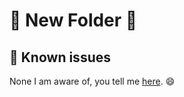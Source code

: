 # 📂 New Folder 🤟

## 🐛 Known issues

None I am aware of, you tell me [here](https://github.com/igorskyflyer/vscode-new-folder/issues). 😄
